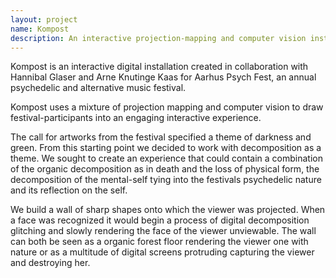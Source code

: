 ```yaml
---
layout: project
name: Kompost
description: An interactive projection-mapping and computer vision installation for Aarhus Psych Fest 2015
---
```


Kompost is an interactive digital installation created in collaboration with Hannibal Glaser and Arne Knutinge Kaas for Aarhus Psych Fest, an annual psychedelic and alternative music festival.

Kompost uses a mixture of projection mapping and computer vision to draw festival-participants into an engaging interactive experience.

The call for artworks from the festival specified a theme of darkness and green. From this starting point we decided to work with decomposition as a theme. We sought to create an experience that could contain a combination of the organic decomposition as in death and the loss of physical form, the decomposition of the mental-self tying into the festivals psychedelic nature and its reflection on the self.

We build a wall of sharp shapes onto which the viewer was projected. When a face was recognized it would begin a process of digital decomposition glitching and slowly rendering the face of the viewer unviewable. The wall can both be seen as a organic forest floor rendering the viewer one with nature or as a multitude of digital screens protruding capturing the viewer and destroying her.
